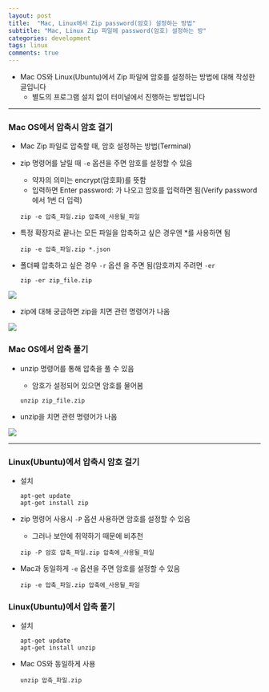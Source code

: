 ```yaml
---
layout: post
title:  "Mac, Linux에서 Zip password(암호) 설정하는 방법"
subtitle: "Mac, Linux Zip 파일에 password(암호) 설정하는 방"
categories: development
tags: linux
comments: true
---
```

	 

- Mac OS와 Linux(Ubuntu)에서 Zip 파일에 암호를 설정하는 방법에 대해 작성한 글입니다
	- 별도의 프로그램 설치 없이 터미널에서 진행하는 방법입니다


---


### Mac OS에서 압축시 암호 걸기
- Mac Zip 파일로 압축할 때, 암호 설정하는 방법(Terminal)
- zip 명령어를 날릴 때 `-e` 옵션을 주면 암호를 설정할 수 있음
	- 약자의 의미는 encrypt(암호화)를 뜻함
	- 입력하면 Enter password: 가 나오고 암호를 입력하면 됨(Verify password에서 1번 더 입력)
	

	```
	zip -e 압축_파일.zip 압축에_사용될_파일
	```	


- 특정 확장자로 끝나는 모든 파일을 압축하고 싶은 경우엔 *를 사용하면 됨

	```
	zip -e 압축_파일.zip *.json
	```
	
- 폴더째 압축하고 싶은 경우 `-r` 옵션	을 주면 됨(암호까지 주려면 `-er` 

	```
	zip -er zip_file.zip 
	```
	
<img src="https://www.dropbox.com/s/xewt1gmz55550y7/%EC%8A%A4%ED%81%AC%EB%A6%B0%EC%83%B7%202019-05-08%2021.47.50.png?raw=1">


- zip에 대해 궁금하면 zip을 치면 관련 명령어가 나옴

<img src="https://www.dropbox.com/s/2fwegq5f4x0bdxw/%EC%8A%A4%ED%81%AC%EB%A6%B0%EC%83%B7%202019-05-08%2021.52.56.png?raw=1">

### Mac OS에서 압축 풀기
- unzip 명령어를 통해 압축을 풀 수 있음
	- 암호가 설정되어 있으면 암호를 물어봄 

	```
	unzip zip_file.zip
	```
	
- unzip을 치면 관련 명령어가 나옴

<img src="https://www.dropbox.com/s/sn688ds59n75z3e/%EC%8A%A4%ED%81%AC%EB%A6%B0%EC%83%B7%202019-05-08%2021.54.35.png?raw=1">	


---


### Linux(Ubuntu)에서 압축시 암호 걸기
- 설치

	```
	apt-get update
	apt-get install zip
	```

- zip 명령어 사용시 `-P` 옵션 사용하면 암호를 설정할 수 있음
	- 그러나 보안에 취약하기 때문에 비추천

	```	
	zip -P 암호 압축_파일.zip 압축에_사용될_파일
	```
	
- Mac과 동일하게 `-e` 옵션을 주면 암호를 설정할 수 있음

	```
	zip -e 압축_파일.zip 압축에_사용될_파일
	```	
	
### Linux(Ubuntu)에서 압축 풀기
- 설치

	```
	apt-get update
	apt-get install unzip
	```	
	
- Mac OS와 동일하게 사용

	```
	unzip 압축_파일.zip	
	```